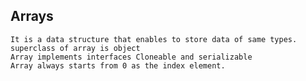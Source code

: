 ## Arrays

	It is a data structure that enables to store data of same types.
	superclass of array is object
	Array implements interfaces Cloneable and serializable
	Array always starts from 0 as the index element.